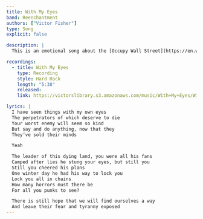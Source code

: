 ```yaml
---
title: With My Eyes
band: Reenchantment
authors: ["Victor Fisher"]
type: Song
explicit: false

description: |
  This is an emotional song about the [Occupy Wall Street](https://en.wikipedia.org/wiki/Occupy_Wall_Street) movement.

recordings:
  - title: With My Eyes
    type: Recording
    style: Hard Rock 
    length: "5:38"
    released: 
    link: https://victorslibrary.s3.amazonaws.com/music/With+My+Eyes/With+My+Eyes.mp3

lyrics: |
  I have seen things with my own eyes
  The perpetrators of which deserve to die
  Your worst enemy will seem so kind
  But say and do anything, now that they
  They’ve sold their minds

  Yeah

  The leader of this dying land, you were all his fans
  Camped after lies he stung your eyes, but still you
  Still you cheered his plans
  One winter day he had his way to lock you
  Lock you all in chains
  How many horrors must there be
  For all you punks to see?

  There is still hope that we will find ourselves a way
  And leave their fear and tyranny exposed
---
```

